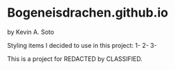 # Bogeneisdrachen.github.io

by Kevin A. Soto

Styling items I decided to use in this project:
    1-
    2-
    3-

This is a project for REDACTED by CLASSIFIED.
